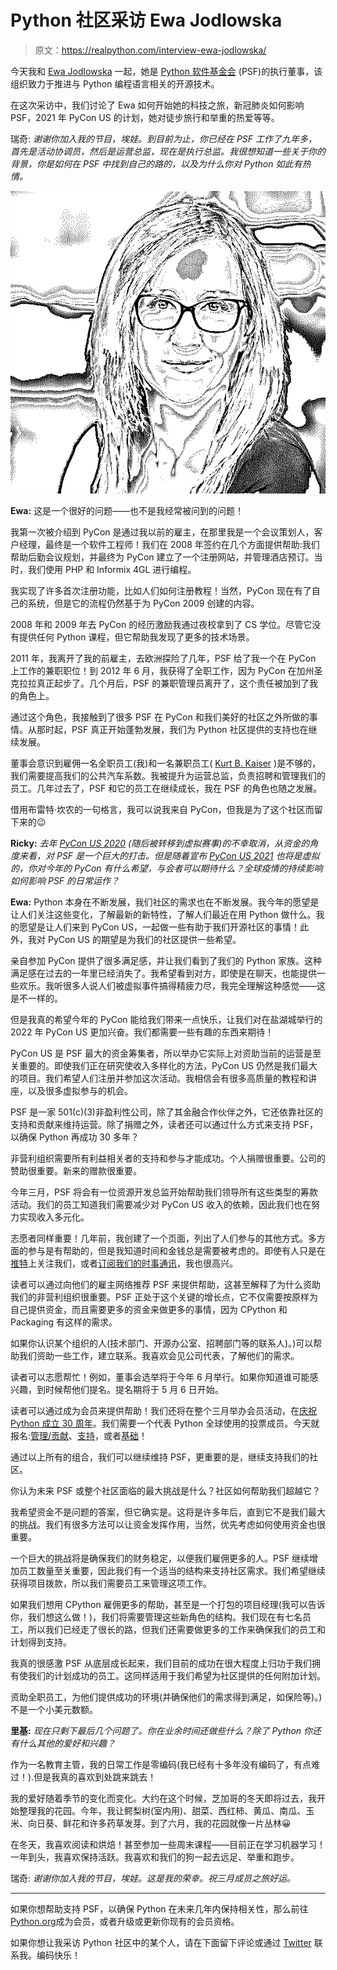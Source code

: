 # Python 社区采访 Ewa Jodlowska

> 原文：<https://realpython.com/interview-ewa-jodlowska/>

今天我和 [Ewa Jodlowska](https://twitter.com/ewa_jodlowska) 一起，她是 [Python 软件基金会](https://www.python.org/psf-landing/) (PSF)的执行董事，该组织致力于推进与 Python 编程语言相关的开源技术。

在这次采访中，我们讨论了 Ewa 如何开始她的科技之旅，新冠肺炎如何影响 PSF，2021 年 PyCon US 的计划，她对徒步旅行和举重的热爱等等。

瑞奇: *谢谢你加入我的节目，埃娃。到目前为止，你已经在 PSF 工作了九年多，首先是活动协调员，然后是运营总监，现在是执行总监。我很想知道一些关于你的背景，你是如何在 PSF 中找到自己的路的，以及为什么你对 Python 如此有热情。*

![Headshot of Ewa Jodlowska](img/0150433deee41e1859be716d1dcf41c3.png)

**Ewa:** 这是一个很好的问题——也不是我经常被问到的问题！

我第一次被介绍到 PyCon 是通过我以前的雇主，在那里我是一个会议策划人，客户经理，最终是一个软件工程师！我们在 2008 年签约在几个方面提供帮助:我们帮助后勤会议规划，并最终为 PyCon 建立了一个注册网站，并管理酒店预订。当时，我们使用 PHP 和 Informix 4GL 进行编程。

我实现了许多首次注册功能，比如人们如何注册教程！当然，PyCon 现在有了自己的系统，但是它的流程仍然基于为 PyCon 2009 创建的内容。

2008 年和 2009 年去 PyCon 的经历激励我通过夜校拿到了 CS 学位。尽管它没有提供任何 Python 课程，但它帮助我发现了更多的技术场景。

2011 年，我离开了我的前雇主，去欧洲探险了几年，PSF 给了我一个在 PyCon 上工作的兼职职位！到 2012 年 6 月，我获得了全职工作，因为 PyCon 在加州圣克拉拉真正起步了。几个月后，PSF 的兼职管理员离开了，这个责任被加到了我的角色上。

通过这个角色，我接触到了很多 PSF 在 PyCon 和我们美好的社区之外所做的事情。从那时起，PSF 真正开始蓬勃发展，我们为 Python 社区提供的支持也在继续发展。

董事会意识到雇佣一名全职员工(我)和一名兼职员工( [Kurt B. Kaiser](https://twitter.com/KBK) )是不够的，我们需要提高我们的公共汽车系数。我被提升为运营总监，负责招聘和管理我们的员工。几年过去了，PSF 和它的员工在继续成长，我在 PSF 的角色也随之发展。

借用布雷特·坎农的一句格言，我可以说我来自 PyCon，但我是为了这个社区而留下来的😉

**Ricky:** *去年 [PyCon US 2020](https://us.pycon.org/2020/) (随后被转移到虚拟赛事)的不幸取消，从资金的角度来看，对 PSF 是一个巨大的打击。但是随着宣布 [PyCon US 2021](https://us.pycon.org/2021/) 也将是虚拟的，你对今年的 PyCon 有什么希望，与会者可以期待什么？全球疫情的持续影响如何影响 PSF 的日常运作？*

**Ewa:** Python 本身在不断发展，我们社区的需求也在不断发展。我今年的愿望是让人们关注这些变化，了解最新的新特性，了解人们最近在用 Python 做什么。我的愿望是让人们来到 PyCon US，一起做一些有助于我们开源社区的事情！此外，我对 PyCon US 的期望是为我们的社区提供一些希望。

亲自参加 PyCon 提供了很多满足感，并让我们看到了我们的 Python 家族。这种满足感在过去的一年里已经消失了。我希望看到对方，即使是在聊天，也能提供一些欢乐。我听很多人说人们被虚拟事件搞得精疲力尽，我完全理解这种感觉——这是不一样的。

但是我真的希望今年的 PyCon 能给我们带来一点快乐，让我们对在盐湖城举行的 2022 年 PyCon US 更加兴奋。我们都需要一些有趣的东西来期待！

PyCon US 是 PSF 最大的资金筹集者，所以举办它实际上对资助当前的运营是至关重要的。即使我们正在研究使收入多样化的方法，PyCon US 仍然是我们最大的项目。我们希望人们注册并参加这次活动。我相信会有很多高质量的教程和讲座，以及很多虚拟参与的机会。

PSF 是一家 501(c)(3)非盈利性公司，除了其金融合作伙伴之外，它还依靠社区的支持和贡献来维持运营。除了捐赠之外，读者还可以通过什么方式来支持 PSF，以确保 Python 再成功 30 多年？

非营利组织需要所有利益相关者的支持和参与才能成功。个人捐赠很重要。公司的赞助很重要。新来的赠款很重要。

今年三月，PSF 将会有一位资源开发总监开始帮助我们领导所有这些类型的筹款活动。我们的员工知道我们需要减少对 PyCon US 收入的依赖，因此我们也在努力实现收入多元化。

志愿者同样重要！几年前，我创建了一个页面，列出了人们参与的其他方式。多方面的参与是有帮助的，但是我知道时间和金钱总是需要被考虑的。即使有人只是在[推特](https://twitter.com/ThePSF)上关注我们，或者[订阅我们的时事通讯](https://www.python.org/psf/newsletter/)，我也很高兴。

读者可以通过向他们的雇主网络推荐 PSF 来提供帮助，这甚至解释了为什么资助我们的非营利组织很重要。PSF 正处于这个关键的增长点，它不仅需要按原样为自己提供资金，而且需要更多的资金来做更多的事情，因为 CPython 和 Packaging 有这样的需求。

如果你认识某个组织的人(技术部门、开源办公室、招聘部门等的联系人)。)可以帮助我们资助一些工作，建立联系。我喜欢会见公司代表，了解他们的需求。

读者可以志愿帮忙！例如，董事会选举将于今年 6 月举行。如果你知道谁可能感兴趣，到时候帮他们提名。提名期将于 5 月 6 日开始。

读者可以通过成为会员来提供帮助！我们还将在整个三月举办会员活动，在[庆祝 Python 成立 30 周年](https://pyfound.blogspot.com/2021/03/happy-anniversary-to-python-and-python.html)。我们需要一个代表 Python 全球使用的投票成员。今天就报名:[管理/贡献](https://docs.google.com/forms/d/e/1FAIpQLSfwWBGkzvkWDZrxW3up_M_B7qgt1IWZlx9KJ0ucLA5WJP1vfA/viewform)、[支持](https://psfmember.org/)，或者[基础](https://www.python.org/accounts/login/?next=/users/membership/)！

通过以上所有的组合，我们可以继续维持 PSF，更重要的是，继续支持我们的社区。

你认为未来 PSF 或整个社区面临的最大挑战是什么？社区如何帮助我们超越它？

我希望资金不是问题的答案，但它确实是。这将是许多年后，直到它不是我们最大的挑战。我们有很多方法可以让资金发挥作用，当然，优先考虑如何使用资金也很重要。

一个巨大的挑战将是确保我们的财务稳定，以便我们雇佣更多的人。PSF 继续增加员工数量至关重要，因此我们有一个适当的结构来支持社区需求。我们希望继续获得项目拨款，所以我们需要员工来管理这项工作。

如果我们想用 CPython 雇佣更多的帮助，甚至是一个打包的项目经理(我可以告诉你，我们想这么做！)，我们将需要管理这些新角色的结构。我们现在有七名员工，所以我们已经走了很长的路，但我们还需要做更多的工作来确保我们的员工和计划得到支持。

我真的很感激 PSF 从底层成长起来，我们目前的成功在很大程度上归功于我们拥有使我们的计划成功的员工。这同样适用于我们希望为社区提供的任何附加计划。

资助全职员工，为他们提供成功的环境(并确保他们的需求得到满足，如保险等)。)不是一个小美元数额。

**里基:** *现在只剩下最后几个问题了。你在业余时间还做些什么？除了 Python 你还有什么其他的爱好和兴趣？*

作为一名教育主管，我的日常工作是零编码(我已经有十多年没有编码了，有点难过！).但是我真的喜欢到处跳来跳去！

我的爱好随着季节的变化而变化。大约在这个时候，芝加哥的冬天即将过去，我开始整理我的花园。今年，我让鳄梨树(室内用)、甜菜、西红柿、黄瓜、南瓜、玉米、向日葵、鲜花和许多药草发芽。到了六月，我的花园就像一片丛林😀

在冬天，我喜欢阅读和烘焙！甚至参加一些周末课程——目前正在学习机器学习！一年到头，我喜欢保持活跃。我喜欢和我们的狗一起去远足、举重和跑步。

瑞奇: *谢谢你加入我的节目，埃娃。这是我的荣幸。祝三月成员之旅好运。*

* * *

如果你想帮助支持 PSF，以确保 Python 在未来几年内保持相关性，那么前往[Python.org](https://www.python.org/psf/membership/)成为会员，或者升级或更新你现有的会员资格。

如果你想让我采访 Python 社区中的某个人，请在下面留下评论或通过 [Twitter](https://twitter.com/endlesstrax) 联系我。编码快乐！